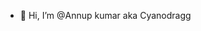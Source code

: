 - 👋 Hi, I’m @Annup kumar aka Cyanodragg


<!---
Cyanodragg/Cyanodragg is a ✨ special ✨ repository because its `README.md` (this file) appears on your GitHub profile.
You can click the Preview link to take a look at your changes.
--->
